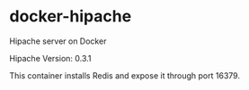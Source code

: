 docker-hipache
==============

Hipache server on Docker

Hipache Version: 0.3.1

This container installs Redis and expose it through port 16379.

